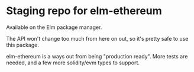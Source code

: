 # Staging repo for elm-ethereum

Available on the Elm package manager.  

The API won't change too much from here on out, so it's pretty safe to use this package.  

elm-ethereum is a ways out from being "production ready". More tests are needed, and a few more solidity/evm types to support.